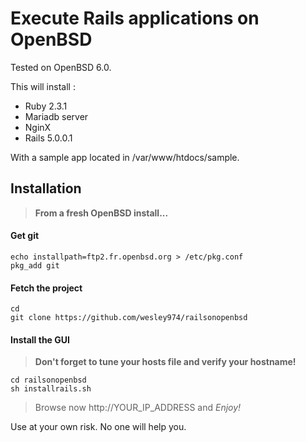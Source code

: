 # Execute Rails applications on OpenBSD

Tested on OpenBSD 6.0.

This will install :

- Ruby 2.3.1
- Mariadb server
- NginX
- Rails 5.0.0.1

With a sample app located in /var/www/htdocs/sample.

## Installation

>**From a fresh OpenBSD install...**

#### Get git

    echo installpath=ftp2.fr.openbsd.org > /etc/pkg.conf
    pkg_add git

#### Fetch the project

    cd 
    git clone https://github.com/wesley974/railsonopenbsd
    
#### Install the GUI

>**Don't forget to tune your hosts file and verify your hostname!**

    cd railsonopenbsd
    sh installrails.sh



>Browse now http://YOUR_IP_ADDRESS and *Enjoy!*

Use at your own risk. No one will help you.
